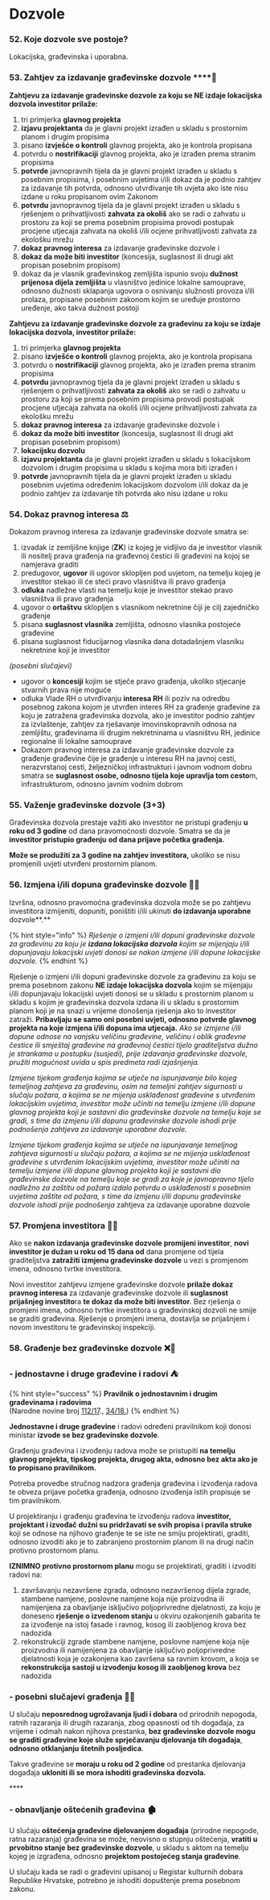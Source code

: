 # Dozvole

### 52. Koje dozvole sve postoje?

Lokacijska, građevinska i uporabna.

### 53. Zahtjev za izdavanje građevinske dozvole ****📩

**Zahtjevu za izdavanje građevinske dozvole za koju se NE izdaje lokacijska dozvola investitor prilaže:**

1. tri primjerka **glavnog projekta**
2. **izjavu projektanta** da je glavni projekt izrađen u skladu s prostornim planom i drugim propisima
3. pisano **izvješće o kontroli** glavnog projekta, ako je kontrola propisana
4. potvrdu o **nostrifikaciji** glavnog projekta, ako je izrađen prema stranim propisima
5. **potvrde** javnopravnih tijela da je glavni projekt izrađen u skladu s posebnim propisima, i posebnim uvjetima i/ili dokaz da je podnio zahtjev za izdavanje tih potvrda, odnosno utvrđivanje tih uvjeta ako iste nisu izdane u roku propisanom ovim Zakonom
6. **potvrdu** javnopravnog tijela da je glavni projekt izrađen u skladu s rješenjem o prihvatljivosti **zahvata za okoliš** ako se radi o zahvatu u prostoru za koji se prema posebnim propisima provodi postupak procjene utjecaja zahvata na okoliš i/ili ocjene prihvatljivosti zahvata za ekološku mrežu
7. **dokaz pravnog interesa** za izdavanje građevinske dozvole i
8. **dokaz da može biti investitor** \(koncesija, suglasnost ili drugi akt propisan posebnim propisom\)
9. dokaz da je vlasnik građevinskog zemljišta ispunio svoju **dužnost prijenosa dijela zemljišta** u vlasništvo jedinice lokalne samouprave, odnosno dužnosti sklapanja ugovora o osnivanju služnosti provoza i/ili prolaza, propisane posebnim zakonom kojim se uređuje prostorno uređenje, ako takva dužnost postoji

**Zahtjevu za izdavanje građevinske dozvole za građevinu za koju se izdaje lokacijska dozvola, investitor prilaže:**

1. tri primjerka **glavnog projekta**
2. pisano **izvješće o kontroli** glavnog projekta, ako je kontrola propisana
3. potvrdu o **nostrifikaciji** glavnog projekta, ako je izrađen prema stranim propisima
4. **potvrdu** javnopravnog tijela da je glavni projekt izrađen u skladu s rješenjem o prihvatljivosti **zahvata za okoliš** ako se radi o zahvatu u prostoru za koji se prema posebnim propisima provodi postupak procjene utjecaja zahvata na okoliš i/ili ocjene prihvatljivosti zahvata za ekološku mrežu
5. **dokaz pravnog interesa** za izdavanje građevinske dozvole i
6. **dokaz da može biti investitor** \(koncesija, suglasnost ili drugi akt propisan posebnim propisom\)
7. **lokacijsku dozvolu**
8. **izjavu projektanta** da je glavni projekt izrađen u skladu s lokacijskom dozvolom i drugim propisima u skladu s kojima mora biti izrađen i
9. **potvrde** javnopravnih tijela da je glavni projekt izrađen u skladu posebnim uvjetima određenim lokacijskom dozvolom i/ili dokaz da je podnio zahtjev za izdavanje tih potvrda ako nisu izdane u roku

### 54. Dokaz pravnog interesa ⚖

Dokazom pravnog interesa za izdavanje građevinske dozvole smatra se:

1. izvadak iz zemljišne knjige \(**ZK**\) iz kojeg je vidljivo da je investitor vlasnik ili nositelj prava građenja na građevnoj čestici ili građevini na kojoj se namjerava graditi
2. predugovor, **ugovor** ili ugovor sklopljen pod uvjetom, na temelju kojeg je investitor stekao ili će steći pravo vlasništva ili pravo građenja
3. **odluka** nadležne vlasti na temelju koje je investitor stekao pravo vlasništva ili pravo građenja
4. ugovor o **ortaštvu** sklopljen s vlasnikom nekretnine čiji je cilj zajedničko građenje
5. pisana **suglasnost vlasnika** zemljišta, odnosno vlasnika postojeće građevine
6. pisana suglasnost fiducijarnog vlasnika dana dotadašnjem vlasniku nekretnine koji je investitor

_\(posebni slučajevi\)_

* ugovor o **koncesiji** kojim se stječe pravo građenja, ukoliko stjecanje stvarnih prava nije moguće
* odluka Vlade RH o utvrđivanju **interesa RH** ili poziv na odredbu posebnog zakona kojom je utvrđen interes RH za građenje građevine za koju je zatražena građevinska dozvola, ako je investitor podnio zahtjev za izvlaštenje, zahtjev za rješavanje imovinskopravnih odnosa na zemljištu, građevinama ili drugim nekretninama u vlasništvu RH, jedinice regionalne ili lokalne samouprave
* Dokazom pravnog interesa za izdavanje građevinske dozvole za građenje građevine čije je građenje u interesu RH na javnoj cesti, nerazvrstanoj cesti, željezničkoj infrastrukturi i javnom vodnom dobru smatra se **suglasnost osobe, odnosno tijela koje upravlja tom cesto**m, infrastrukturom, odnosno javnim vodnim dobrom

### 55. Važenje građevinske dozvole \(3+3\)

Građevinska dozvola prestaje važiti ako investitor ne pristupi građenju **u roku od 3 godine** od dana pravomoćnosti dozvole. Smatra se da je **investitor pristupio građenju** **od dana prijave početka građenja.**

**Može se produžiti za 3 godine na zahtjev investitora,** ukoliko se nisu promjenili uvjeti utvrđeni prostornim planom.

### 56. Izmjena i/ili dopuna građevinske dozvole 🔄📩

Izvršna, odnosno pravomoćna građevinska dozvola može se po zahtjevu investitora izmijeniti, dopuniti, poništiti i/ili ukinuti **do izdavanja uporabne** dozvole**.**

{% hint style="info" %}
_Rješenje o izmjeni i/ili dopuni građevinske dozvole za građevinu za koju je_ _**izdana lokacijska dozvola**_ _kojim se mijenjaju i/ili dopunjavaju lokacijski uvjeti donosi se nakon izmjene i/ili dopune lokacijske dozvole._
{% endhint %}

Rješenje o izmjeni i/ili dopuni građevinske dozvole za građevinu za koju se prema posebnom zakonu **NE izdaje lokacijska dozvola** kojim se mijenjaju i/ili dopunjavaju lokacijski uvjeti donosi se u skladu s prostornim planom u skladu s kojim je građevinska dozvola izdana ili u skladu s prostornim planom koji je na snazi u vrijeme donošenja rješenja ako to investitor zatraži. **Pribavljaju se samo oni posebni uvjeti, odnosno potvrde glavnog projekta na koje izmjena i/ili dopuna ima utjecaja.** _Ako se izmjene i/ili dopune odnose na vanjsku veličinu građevine, veličinu i oblik građevne čestice ili smještaj građevine na građevnoj čestici tijelo graditeljstva dužno je strankama u postupku \(susjedi\), prije izdavanja građevinske dozvole, pružiti mogućnost uvida u spis predmeta radi izjašnjenja._

_Izmjene tijekom građenja kojima se utječe na ispunjavanje bilo kojeg temeljnog zahtjeva za građevinu, osim na temeljni zahtjev sigurnosti u slučaju požara, a kojima se ne mijenja usklađenost građevine s utvrđenim lokacijskim uvjetima, investitor može učiniti na temelju izmjene i/ili dopune glavnog projekta koji je sastavni dio građevinske dozvole na temelju koje se gradi, s time da izmjenu i/ili dopunu građevinske dozvole ishodi prije podnošenja zahtjeva za izdavanje uporabne dozvole._

_Izmjene tijekom građenja kojima se utječe na ispunjavanje temeljnog zahtjeva sigurnosti u slučaju požara, a kojima se ne mijenja usklađenost građevine s utvrđenim lokacijskim uvjetima, investitor može učiniti na temelju izmjene i/ili dopune glavnog projekta koji je sastavni dio građevinske dozvole na temelju koje se gradi za koje je javnopravno tijelo nadležno za zaštitu od požara izdalo potvrdu o usklađenosti s posebnim uvjetima zaštite od požara, s time da izmjenu i/ili dopunu građevinske dozvole ishodi prije podnošenja_ zahtjeva za izdavanje uporabne dozvole

### **57**. Promjena investitora 🔄🧐

Ako se **nakon izdavanja građevinske dozvole promijeni investitor**, **novi investitor je dužan u roku od 15 dana od** dana promjene od tijela graditeljstva **zatražiti izmjenu građevinske dozvole** u vezi s promjenom imena, odnosno tvrtke investitora.

Novi investitor zahtjevu izmjene građevinske dozvole **prilaže dokaz pravnog interesa** za izdavanje građevinske dozvole ili **suglasnost prijašnjeg investito**ra **te dokaz da može biti investitor**. Bez rješenja o promjeni imena, odnosno tvrtke investitora u građevinskoj dozvoli ne smije se graditi građevina. Rješenje o promjeni imena, dostavlja se prijašnjem i novom investitoru te građevinskoj inspekciji.

### 58. Građenje bez građevinske dozvole ❌📩

### **- jednostavne i druge građevine i radovi** ⛺

{% hint style="success" %}
**Pravilnik o jednostavnim i drugim građevinama i radovima**  
\(Narodne novine broj [112/17](https://narodne-novine.nn.hr/clanci/sluzbeni/2017_11_112_2625.html)., [34/18.](https://narodne-novine.nn.hr/clanci/sluzbeni/2018_04_34_656.html)\) 
{% endhint %}

**Jednostavne i druge građevine** i radovi određeni pravilnikom koji donosi ministar **izvode se bez građevinske dozvole**.

Građenju građevina i izvođenju radova može se pristupiti **na temelju glavnog projekta, tipskog projekta, drugog akta, odnosno bez akta ako je to propisano pravilnikom.**

Potreba provedbe stručnog nadzora građenja građevina i izvođenja radova te obveza prijave početka građenja, odnosno izvođenja istih propisuje se tim pravilnikom.

U projektiranju i građenju građevina te izvođenju radova **investitor, projektant i izvođač dužni su pridržavati se svih propisa i pravila struke** koji se odnose na njihovo građenje te se iste ne smiju projektirati, graditi, odnosno izvoditi ako je to zabranjeno prostornim planom ili na drugi način protivno prostornom planu.

**IZNIMNO protivno prostornom planu** mogu se projektirati, graditi i izvoditi radovi na:

1. završavanju nezavršene zgrada, odnosno nezavršenog dijela zgrade, stambene namjene, poslovne namjene koja nije proizvodna ili namijenjena za obavljanje isključivo poljoprivredne djelatnosti, za koju je doneseno **rješenje o izvedenom stanju** u okviru ozakonjenih gabarita te za izvođenje na istoj fasade i ravnog, kosog ili zaobljenog krova bez nadozida
2. rekonstrukciji zgrade stambene namjene, poslovne namjene koja nije proizvodna ili namijenjena za obavljanje isključivo poljoprivredne djelatnosti koja je ozakonjena kao završena sa ravnim krovom, a koja se **rekonstrukcija sastoji u izvođenju kosog ili zaobljenog krova** bez nadozida



### **- posebni slučajevi građenja** 🌋📢

U slučaju **neposrednog ugrožavanja ljudi i dobara** od prirodnih nepogoda, ratnih razaranja ili drugih razaranja, zbog opasnosti od tih događaja, za vrijeme i odmah nakon njihova prestanka, **bez građevinske dozvole mogu se graditi građevine koje služe sprječavanju djelovanja tih događaja**, **odnosno otklanjanju štetnih posljedica**.

Takve građevine se **moraju u roku od 2 godine** od prestanka djelovanja događaja **ukloniti ili se mora ishoditi građevinska dozvola.**

\*\*\*\*

### **- obnavljanje oštećenih građevina** 🏚

U slučaju **oštećenja građevine djelovanjem događaja** \(prirodne nepogode, ratna razaranja\) građevina se može, neovisno o stupnju oštećenja, **vratiti u prvobitno stanje bez građevinske dozvole**, u skladu s aktom na temelju kojeg je izgrađena, odnosno **projektom postojećeg stanja građevine**.

U slučaju kada se radi o građevini upisanoj u Registar kulturnih dobara Republike Hrvatske, potrebno je ishoditi dopuštenje prema posebnom zakonu.

